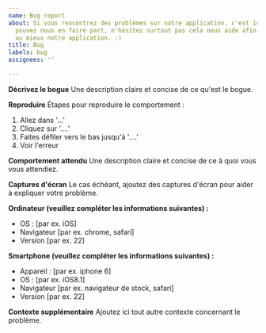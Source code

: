 ```yaml
---
name: Bug report
about: Si vous rencontrez des problèmes sur notre application, c'est ici que vous
  pouvez nous en faire part, n'hésitez surtout pas cela nous aide afin d'améliorer
  au mieux notre application. :)
title: Bug
labels: bug
assignees: ''

---
```


**Décrivez le bogue**
Une description claire et concise de ce qu'est le bogue.

**Reproduire**
Étapes pour reproduire le comportement :
1. Allez dans '...'
2. Cliquez sur '....'
3. Faites défiler vers le bas jusqu'à '....'
4. Voir l'erreur

**Comportement attendu**
Une description claire et concise de ce à quoi vous vous attendiez.

**Captures d'écran**
Le cas échéant, ajoutez des captures d'écran pour aider à expliquer votre problème.

**Ordinateur (veuillez compléter les informations suivantes) :**
 - OS : [par ex. iOS]
 - Navigateur [par ex. chrome, safari]
 - Version [par ex. 22]

**Smartphone (veuillez compléter les informations suivantes) :**
 - Appareil : [par ex. iphone 6]
 - OS : [par ex. iOS8.1]
 - Navigateur [par ex. navigateur de stock, safari]
 - Version [par ex. 22]

**Contexte supplémentaire**
Ajoutez ici tout autre contexte concernant le problème.
